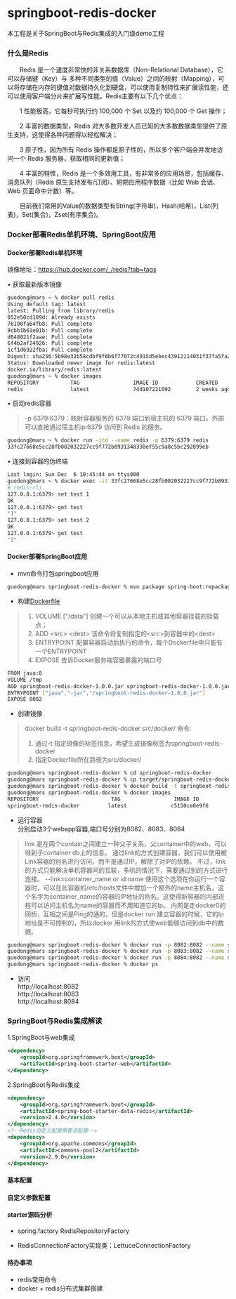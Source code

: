 # springboot-redis-docker
本工程是关于SpringBoot与Redis集成的入门级demo工程

### 什么是Redis

　　Redis 是一个速度非常快的非关系数据库（Non-Relational Database），它可以存储键（Key）与 多种不同类型的值（Value）之间的映射（Mapping），可以将存储在内存的键值对数据持久化到硬盘，可以使用复制特性来扩展读性能，还可以使用客户端分片来扩展写性能。Redis主要有以下几个优点：

　　1 性能极高，它每秒可执行约 100,000 个 Set 以及约 100,000 个 Get 操作；

　　2 丰富的数据类型，Redis 对大多数开发人员已知的大多数数据类型提供了原生支持，这使得各种问题得以轻松解决；

　　3 原子性，因为所有 Redis 操作都是原子性的，所以多个客户端会并发地访问一个 Redis 服务器，获取相同的更新值；

　　4 丰富的特性，Redis 是一个多效用工具，有非常多的应用场景，包括缓存、消息队列（Redis 原生支持发布/订阅）、短期应用程序数据（比如 Web 会话、Web 页面命中计数）等。

　　目前我们常用的Value的数据类型有String(字符串)，Hash(哈希)，List(列表)，Set(集合)，Zset(有序集合)。


### Docker部署Redis单机环境、SpringBoot应用

#### Docker部署Redis单机环境

镜像地址：https://hub.docker.com/_/redis?tab=tags 

• 获取最新版本镜像

``` bash
guodong@mars ~ % docker pull redis
Using default tag: latest
latest: Pulling from library/redis
852e50cd189d: Already exists 
76190fa64fb8: Pull complete 
9cbb1b61e01b: Pull complete 
d048021f2aae: Pull complete 
6f4b2af24926: Pull complete 
1cf1d6922fba: Pull complete 
Digest: sha256:5b98e32b58cdbf9f6b6f77072c4915d5ebec43912114031f37fa5fa25b032489
Status: Downloaded newer image for redis:latest
docker.io/library/redis:latest
guodong@mars ~ % docker images
REPOSITORY          TAG                 IMAGE ID            CREATED             SIZE
redis               latest              74d107221092        2 weeks ago         104MB

```

• 启动redis容器

> -p 6379:6379：映射容器服务的 6379 端口到宿主机的 6379 端口。外部可以直接通过宿主机ip:6379 访问到 Redis 的服务。

``` bash
guodong@mars ~ % docker run -itd --name redis -p 6379:6379 redis
33fc27668e5cc28fb002032227cc9f772b8931348330ef55c9a8c5bc292899eb
```

• 连接到容器的伪终端

``` bash
Last login: Sun Dec  6 10:45:44 on ttys000
guodong@mars ~ % docker exec -it 33fc27668e5cc28fb002032227cc9f772b8931348330ef55c9a8c5bc292899eb /bin/sh; exit
# redis-cli
127.0.0.1:6379> set test 1
OK
127.0.0.1:6379> get test
"1"
127.0.0.1:6379> set test 2
OK
127.0.0.1:6379> get test
"2"

```

#### Docker部署SpringBoot应用

- mvn命令打包springboot应用

``` bash 
guodong@mars springboot-redis-docker % mvn package spring-boot:repackage
```

- 构建[Dockerfile](src/docker/Dockerfile)

> 1) VOLUME ["/data"] 创建一个可以从本地主机或其他容器挂载的挂载点；  
> 2) ADD \<src> \<dest> 该命令将复制指定的\<src>到容器中的\<dest>  
> 3) ENTRYPOINT 配置容器启动后执行的命令，每个Dockerfile中只能有一个ENTRYPOINT  
> 4) EXPOSE <port> 告诉Docker服务端容器暴露的端口号  

``` bash
FROM java:8
VOLUME /tmp
ADD springboot-redis-docker-1.0.0.jar springboot-redis-docker-1.0.0.jar
ENTRYPOINT ["java","-jar","/springboot-redis-docker-1.0.0.jar"]
EXPOSE 8082
```

- 创建镜像
> docker build -t springboot-redis-docker src/docker/ 命令:     
> 1) 通过-t 指定镜像的标签信息，希望生成镜像标签为springboot-redis-docker  
> 2) 指定Dockerfile所在路径为src/docker/    

``` bash
guodong@mars springboot-redis-docker % cd springboot-redis-docker
guodong@mars springboot-redis-docker % cp target/springboot-redis-docker-1.0.0.jar src/docker/
guodong@mars springboot-redis-docker % docker build -t springboot-redis-docker src/docker/
guodong@mars springboot-redis-docker % docker images
REPOSITORY                       TAG                 IMAGE ID            CREATED             SIZE
springboot-redis-docker         latest              c5150ce0e9f6        36 minutes ago      660MB
```

- 运行容器  
分别启动3个webapp容器,端口号分别为8082、8083、8084
> link 是在两个contain之间建立一种父子关系，父container中的web，可以得到子container db上的信息。
  通过link的方式创建容器，我们可以使用被Link容器的别名进行访问，而不是通过IP，解除了对IP的依赖。
  不过，link的方式只能解决单机容器间的互联，多机的情况下，需要通过别的方式进行连接。
  --link=container_name or id:name 使用这个选项在你运行一个容器时，可以在此容器的/etc/hosts文件中增加一个额外的name主机名，这个名字为container_name的容器的IP地址的别名。这使得新容器的内部进程可以访问主机名为name的容器而不用知道它的Ip。
  内网是走docker0的网桥，互相之间是Ping的通的，但是docker run 建立容器的时候，它的Ip地址是不可控制的，所以docker 用link的方式使web能够访问到db中的数据。

``` bash
guodong@mars springboot-redis-docker % docker run -p 8082:8082 --name springboot-redis-docker-8082 --link redis:redis -d springboot-redis-docker
guodong@mars springboot-redis-docker % docker run -p 8083:8082 --name springboot-redis-docker-8083 --link redis:redis -d springboot-redis-docker
guodong@mars springboot-redis-docker % docker run -p 8084:8082 --name springboot-redis-docker-8084 --link redis:redis -d springboot-redis-docker
guodong@mars springboot-redis-docker % docker ps
```

- 访问  
http://localhost:8082  
http://localhost:8083  
http://localhost:8084  

### SpringBoot与Redis集成解读
1.SpringBoot与web集成

```xml
<dependency>
    <groupId>org.springframework.boot</groupId>
    <artifactId>spring-boot-starter-web</artifactId>
</dependency>

```

2.SpringBoot与Redis集成

``` xml
<dependency>
    <groupId>org.springframework.boot</groupId>
    <artifactId>spring-boot-starter-data-redis</artifactId>
    <version>2.4.0</version>
</dependency>
<!--Redis自定义配置需要该配置-->
<dependency>
    <groupId>org.apache.commons</groupId>
    <artifactId>commons-pool2</artifactId>
    <version>2.9.0</version>
</dependency>
```
#### 基本配置

#### 自定义参数配置

#### starter源码分析

- spring.factory RedisRepositoryFactory

- RedisConnectionFactory实现类：LettuceConnectionFactory


#### 待办事项

- redis常用命令
- docker + redis分布式集群搭建